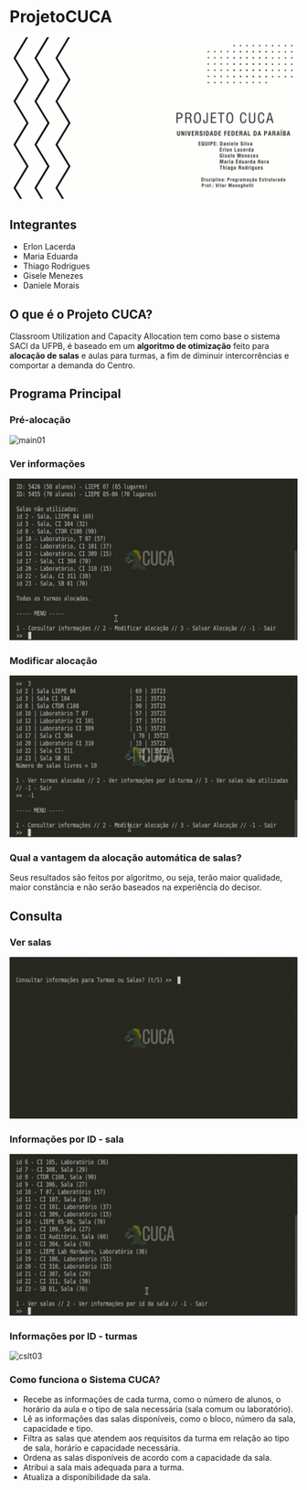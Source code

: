 # ProjetoCUCA

<img src="media/capa-cuca-full.jpg" alt="Capa do Projeto CUCA">

## Integrantes

- Erlon Lacerda
- Maria Eduarda
- Thiago Rodrigues
- Gisele Menezes
- Daniele Morais

## O que é o Projeto CUCA?
Classroom Utilization and Capacity Allocation tem como base o sistema SACI da UFPB, é baseado em um **algoritmo de otimização** feito para **alocação de salas** e aulas para turmas, a fim de diminuir intercorrências e comportar a demanda do Centro.

## Programa Principal
### Pré-alocação
<img src="/media/main01.GIF" alt="main01">

### Ver informações
<img src="/media/main02.GIF" alt="main02">

### Modificar alocação
<img src="/media/main03.GIF" alt="main03">

### Qual a vantagem da alocação automática de salas?

Seus resultados são feitos por algoritmo, ou seja, terão maior qualidade, maior constância e não serão baseados na experiência do decisor. 

## Consulta
### Ver salas
<img src="/media/cslt01.GIF" alt="cslt01">

### Informações por ID - sala
<img src="/media/cslt02.GIF" alt="cslt02">

### Informações por ID - turmas
<img src="/media/cslt03.GIF" alt="cslt03">

### Como funciona o Sistema CUCA?

- Recebe as informações de cada turma, como o número de alunos, o horário da aula e o tipo de sala necessária (sala comum ou laboratório).
- Lê as informações das salas disponíveis, como o bloco, número da sala, capacidade e tipo.
- Filtra as salas que atendem aos requisitos da turma em relação ao tipo de sala, horário e capacidade necessária.
- Ordena as salas disponíveis de acordo com a capacidade da sala.
- Atribui a sala mais adequada para a turma.
- Atualiza a disponibilidade da sala.
